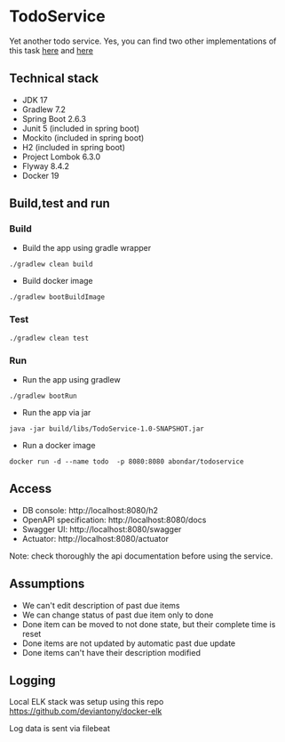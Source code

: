 # TodoService

Yet another todo service. Yes, you can find two other implementations of this
task [here](https://github.com/abondar24/TodoList)
and [here](https://github.com/abondar24/ServerlessAI/tree/master/TodoList)

## Technical stack

- JDK 17
- Gradlew 7.2
- Spring Boot 2.6.3
- Junit 5 (included in spring boot)
- Mockito (included in spring boot)
- H2 (included in spring boot)
- Project Lombok 6.3.0
- Flyway 8.4.2
- Docker 19

## Build,test and run

### Build

- Build the app using gradle wrapper

```
./gradlew clean build
```

- Build docker image

```
./gradlew bootBuildImage
```

### Test

```
./gradlew clean test
```

### Run

- Run the app using gradlew

```
./gradlew bootRun
```

- Run the app via jar

```
java -jar build/libs/TodoService-1.0-SNAPSHOT.jar
```

- Run a docker image

```
docker run -d --name todo  -p 8080:8080 abondar/todoservice
```

## Access

- DB console: http://localhost:8080/h2
- OpenAPI specification: http://localhost:8080/docs
- Swagger UI: http://localhost:8080/swagger
- Actuator: http://localhost:8080/actuator

Note: check thoroughly the api documentation before using the service.

## Assumptions

- We can't edit description of past due items
- We can change status of past due item only to done
- Done item can be moved to not done state, but their complete time is reset
- Done items are not updated by automatic past due update
- Done items can't have their description modified

## Logging

Local ELK stack was setup using this repo https://github.com/deviantony/docker-elk

Log data is sent via filebeat
